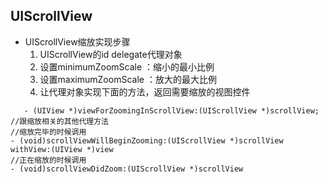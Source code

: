## UIScrollView
- UIScrollView缩放实现步骤
    1. UIScrollView的id<UISCrollViewDelegate> delegate代理对象
    2. 设置minimumZoomScale ：缩小的最小比例
    3. 设置maximumZoomScale ：放大的最大比例
    4. 让代理对象实现下面的方法，返回需要缩放的视图控件

```obj-c
   - (UIView *)viewForZoomingInScrollView:(UIScrollView *)scrollView;
//跟缩放相关的其他代理方法    
//缩放完毕的时候调用 
- (void)scrollViewWillBeginZooming:(UIScrollView *)scrollView withView:(UIView *)view
//正在缩放的时候调用
- (void)scrollViewDidZoom:(UIScrollView *)scrollView
```


